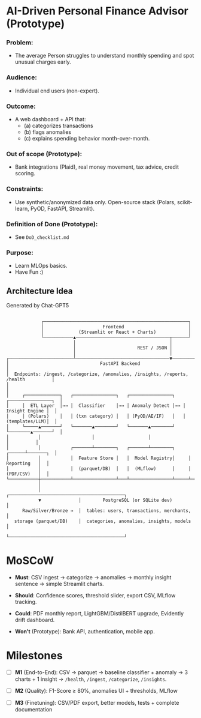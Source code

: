 
# AI-Driven Personal Finance Advisor (Prototype)

### Problem:
 - The average Person struggles to understand monthly spending and spot unusual charges early. 

### Audience:
 - Individual end users (non-expert).

### Outcome:
 - A web dashboard + API that:
    - (a) categorizes transactions 
    - (b) flags anomalies
    - (c) explains spending behavior month-over-month.

### Out of scope (Prototype): 
 - Bank integrations (Plaid), real money movement, tax advice, credit scoring.

### Constraints:
 - Use synthetic/anonymized data only. Open-source stack (Polars, scikit-learn, PyOD, FastAPI, Streamlit).

### Definition of Done (Prototype):
 - See ``DoD_checklist.md``

### Purpose: 
 - Learn MLOps basics.
 - Have Fun :)

## Architecture Idea

Generated by Chat-GPT5
```

             ┌──────────────────────────────────────────────────────┐
             │                      Frontend                        │
             │             (Streamlit or React + Charts)            │
             └───────────▲───────────────────────────────────┬──────┘
                         │                                   │
                         │                       REST / JSON │
                         │                                   │
┌────────────────────────┴───────────────────────────────────▼────────────────────────┐
│                                  FastAPI Backend                                    │
│  Endpoints: /ingest, /categorize, /anomalies, /insights, /reports, /health          │
│                                                                                     │
│     ┌─────────────┐   ┌────────────────┐   ┌────────────────┐   ┌────────────────┐  │
│     │  ETL Layer  │→→ │  Classifier    │→→ │ Anomaly Detect │→→ │ Insight Engine │  │
│     │ (Polars)    │   │ (txn category) │   │ (PyOD/AE/IF)   │   │ (templates/LLM)│  │
│     └─────▲───────┘   └───────▲────────┘   └───────▲────────┘   └────────▲───────┘  │
│           │                   │                    │                     │          │
│           │           ┌───────┴────────┐   ┌───────┴────────┐     ┌──────┴───────┐  │
│           │           │  Feature Store │   │  Model Registry│     │  Reporting   │  │
│           │           │  (parquet/DB)  │   │  (MLflow)      │     │  (PDF/CSV)   │  │
└───────────┼───────────┴────────────────┴───┴────────────────┴─────┴─────────────────┘
            │
            │              ┌───────────────────────────────────────────┐
            ▼              │        PostgreSQL (or SQLite dev)         │
      Raw/Silver/Bronze →  │  tables: users, transactions, merchants,  │
   storage (parquet/DB)    │  categories, anomalies, insights, models  │
                           └───────────────────────────────────────────┘
```

# MoSCoW

* **Must**: CSV ingest → categorize → anomalies → monthly insight sentence → simple Streamlit charts.

* **Should**: Confidence scores, threshold slider, export CSV, MLflow tracking.

* **Could**: PDF monthly report, LightGBM/DistilBERT upgrade, Evidently drift dashboard.

* **Won’t** (Prototype): Bank API, authentication, mobile app.

# Milestones 

- [ ] **M1** (End-to-End): CSV → parquet → baseline classifier + anomaly → 3 charts + 1 insight → `/health`, `/ingest`, `/categorize`, `/insights`.

- [ ] **M2** (Quality): F1-Score ≥ 80%, anomalies UI + thresholds, MLflow

- [ ] **M3** (Finetuning): CSV/PDF export, better models, tests + complete documentation
